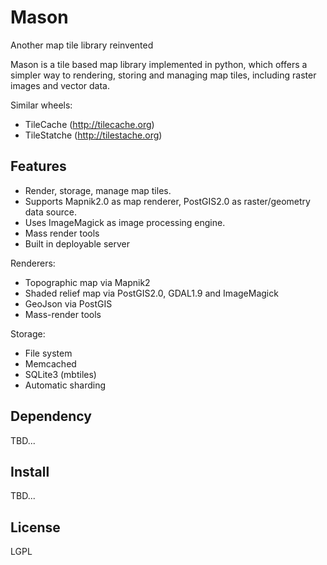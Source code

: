 Mason
=====

Another map tile library reinvented

Mason is a tile based map library implemented in python, which offers
a simpler way to rendering, storing and managing map tiles, including
raster images and vector data.

Similar wheels:
*  TileCache (http://tilecache.org)
*  TileStatche (http://tilestache.org)

Features
--------
* Render, storage, manage map tiles.
* Supports Mapnik2.0 as map renderer, PostGIS2.0 as raster/geometry data source.
* Uses ImageMagick as image processing engine.
* Mass render tools
* Built in deployable server

Renderers:
* Topographic map via Mapnik2
* Shaded relief map via PostGIS2.0, GDAL1.9 and ImageMagick
* GeoJson via PostGIS
* Mass-render tools

Storage:
* File system
* Memcached
* SQLite3 (mbtiles)
* Automatic sharding

Dependency
----------
TBD...

Install
-------
TBD...

License
-------
LGPL